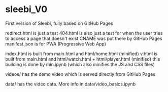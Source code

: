 # sleebi_V0
 First version of Sleebi, fully based on GitHub Pages




redirect.html is just a test
404.html is also just a test for when the user tries to access a page that doesn't exist
CNAME was put there by GitHub Pages
manifest.json is for PWA (Progressive Web App)

index.html is built from main.html and html/home.html (minified)
v.html is built from main.html and html/watch.html + html/player.html (minified)
this building is done by min.ipynb (which also minifies the JS and CSS files)

videos/ has the demo video which is served directly from GitHub Pages

data/ has the video data. More info in data/video_basics.ipynb
